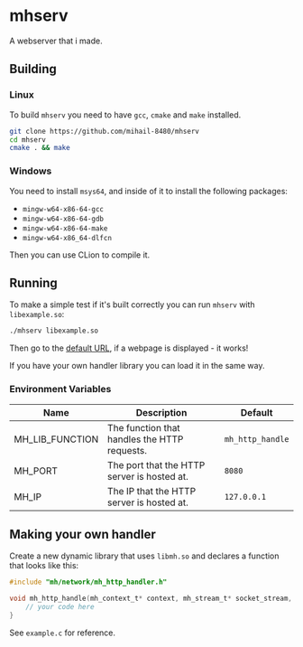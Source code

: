 # mhserv

A webserver that i made.

## Building

### Linux

To build `mhserv` you need to have `gcc`, `cmake` and `make` installed.

```sh
git clone https://github.com/mihail-8480/mhserv
cd mhserv
cmake . && make
```

### Windows

You need to install `msys64`, and inside of it to install the following packages:

* `mingw-w64-x86-64-gcc`
* `mingw-w64-x86-64-gdb`
* `mingw-w64-x86-64-make`
* `mingw-w64-x86_64-dlfcn`

Then you can use CLion to compile it.

## Running

To make a simple test if it's built correctly you can run `mhserv` with `libexample.so`:

```sh
./mhserv libexample.so
```

Then go to the [default URL](http://localhost:8080/), if a webpage is displayed - it works!

If you have your own handler library you can load it in the same way.

### Environment Variables

| Name | Description | Default |
|------| ----------- | ------- |
| MH_LIB_FUNCTION | The function that handles the HTTP requests. | `mh_http_handle` |
| MH_PORT | The port that the HTTP server is hosted at. | `8080` |
| MH_IP | The IP that the HTTP server is hosted at. | `127.0.0.1` |

## Making your own handler

Create a new dynamic library that uses `libmh.so` and declares a function that looks like this:

```c
#include "mh/network/mh_http_handler.h"

void mh_http_handle(mh_context_t* context, mh_stream_t* socket_stream, mh_http_request_t* request) {
    // your code here
}

```

See `example.c` for reference.
